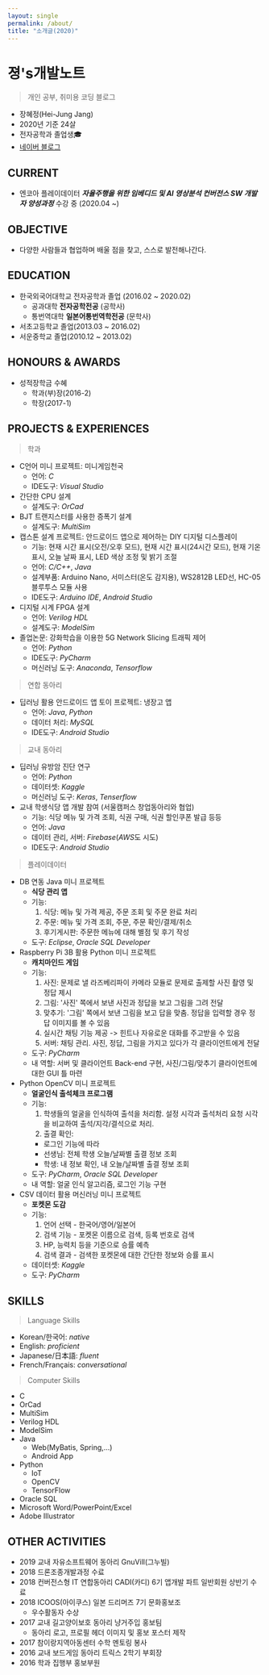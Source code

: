```yaml
---
layout: single
permalink: /about/
title: "소개글(2020)"
---
```


# 졍's개발노트

> 개인 공부, 취미용 코딩 블로그

- 장혜정(Hei-Jung Jang)
- 2020년 기준 24살
- 전자공학과 졸업생🎓
- [네이버 블로그](https://blog.naver.com/wkdgpwjd007)

## CURRENT

- 엔코아 플레이데이터 ***자율주행을 위한 임베디드 및 AI 영상분석 컨버전스 SW 개발자 양성과정*** 수강 중 (2020.04 ~)

## OBJECTIVE

- 다양한 사람들과 협업하며 배울 점을 찾고, 스스로 발전해나간다.

## EDUCATION

- 한국외국어대학교 전자공학과 졸업 (2016.02 ~ 2020.02)
  - 공과대학 **전자공학전공** (공학사)
  - 통번역대학 **일본어통번역학전공** (문학사)
- 서초고등학교 졸업(2013.03 ~ 2016.02)
- 서운중학교 졸업(2010.12 ~ 2013.02)

## HONOURS & AWARDS

- 성적장학금 수혜
  - 학과(부)장(2016-2)
  - 학장(2017-1)
  
## PROJECTS & EXPERIENCES

> 학과

- C언어 미니 프로젝트: 미니게임천국
  - 언어: *C*
  - IDE도구: *Visual Studio*
- 간단한 CPU 설계
  - 설계도구: *OrCad*
- BJT 트랜지스터를 사용한 증폭기 설계
  - 설계도구: *MultiSim*
- 캡스톤 설계 프로젝트: 안드로이드 앱으로 제어하는 DIY 디지털 디스플레이
  - 기능: 현재 시간 표시(오전/오후 모드), 현재 시간 표시(24시간 모드), 현재 기온 표시, 오늘 날짜 표시, LED 색상 조정 및 밝기 조절
  - 언어: *C/C++*, *Java*
  - 설계부품: Arduino Nano, 서미스터(온도 감지용), WS2812B LED선, HC-05 블루투스 모듈 사용
  - IDE도구: *Arduino IDE*, *Android Studio*
- 디지털 시계 FPGA 설계
  - 언어: *Verilog HDL*
  - 설계도구: *ModelSim*
- 졸업논문: 강화학습을 이용한 5G Network Slicing 트래픽 제어
  - 언어: *Python*
  - IDE도구: *PyCharm*
  - 머신러닝 도구: *Anaconda*, *Tensorflow*
  
> 연합 동아리

- 딥러닝 활용 안드로이드 앱 토이 프로젝트: 냉장고 앱
  - 언어: *Java*, *Python*
  - 데이터 처리: *MySQL*
  - IDE도구: *Android Studio*

> 교내 동아리

- 딥러닝 유방암 진단 연구
  - 언어: *Python*
  - 데이터셋: *Kaggle*
  - 머신러닝 도구: *Keras*, *Tenserflow*
- 교내 학생식당 앱 개발 참여 (서울캠퍼스 창업동아리와 협업)
  - 기능: 식당 메뉴 및 가격 조회, 식권 구매, 식권 할인쿠폰 발급 등등
  - 언어: *Java*
  - 데이터 관리, 서버: *Firebase*(*AWS*도 시도)
  - IDE도구: *Android Studio*

> 플레이데이터

- DB 연동 Java 미니 프로젝트
  - **식당 관리 앱**
  - 기능:
    1. 식당: 메뉴 및 가격 제공, 주문 조회 및 주문 완료 처리
    2. 주문: 메뉴 및 가격 조회, 주문, 주문 확인/결제/취소
    3. 후기게시판: 주문한 메뉴에 대해 별점 및 후기 작성
  - 도구: *Eclipse*, *Oracle SQL Developer*
- Raspberry Pi 3B 활용 Python 미니 프로젝트
  - **캐치마인드 게임**
  - 기능:
    1. 사진: 문제로 낼 라즈베리파이 카메라 모듈로 문제로 출제할 사진 촬영 및 정답 제시
    2. 그림: '사진' 쪽에서 보낸 사진과 정답을 보고 그림을 그려 전달
    3. 맞추기: '그림' 쪽에서 보낸 그림을 보고 답을 맞춤. 정답을 입력할 경우 정답 이미지를 볼 수 있음
    4. 실시간 채팅 기능 제공 -> 힌트나 자유로운 대화를 주고받을 수 있음
    5. 서버: 채팅 관리. 사진, 정답, 그림을 가지고 있다가 각 클라이언트에게 전달
  - 도구: *PyCharm*
  - 내 역할: 서버 및 클라이언트 Back-end 구현, 사진/그림/맞추기 클라이언트에 대한 GUI 틀 마련
- Python OpenCV 미니 프로젝트
  - **얼굴인식 출석체크 프로그램**
  - 기능:
    1. 학생들의 얼굴을 인식하여 출석을 처리함. 설정 시각과 출석처리 요청 시각을 비교하여 출석/지각/결석으로 처리.
    2. 출결 확인:
      - 로그인 기능에 따라
      - 선생님: 전체 학생 오늘/날짜별 출결 정보 조회
      - 학생: 내 정보 확인, 내 오늘/날짜별 출결 정보 조회
  - 도구: *PyCharm*, *Oracle SQL Developer*
  - 내 역할: 얼굴 인식 알고리즘, 로그인 기능 구현
- CSV 데이터 활용 머신러닝 미니 프로젝트
  - **포켓몬 도감**
  - 기능:
    1. 언어 선택 - 한국어/영어/일본어
    2. 검색 기능 - 포켓몬 이름으로 검색, 등록 번호로 검색
    3. HP, 능력치 등을 기준으로 승률 예측
    4. 검색 결과 - 검색한 포켓몬에 대한 간단한 정보와 승률 표시
  - 데이터셋: *Kaggle*
  - 도구: *PyCharm*

## SKILLS

> Language Skills

- Korean/한국어: *native*
- English: *proficient*
- Japanese/日本語: *fluent*
- French/Français: *conversational*

> Computer Skills

- C
- OrCad
- MultiSim
- Verilog HDL
- ModelSim
- Java
  - Web(MyBatis, Spring,...)
  - Android App
- Python
  - IoT
  - OpenCV
  - TensorFlow
- Oracle SQL
- Microsoft Word/PowerPoint/Excel
- Adobe Illustrator

## OTHER ACTIVITIES

- 2019 교내 자유소프트웨어 동아리 GnuVill(그누빌)
- 2018 드론조종개발과정 수료
- 2018 컨버전스형 IT 연합동아리 CADI(카디) 6기 앱개발 파트 일반회원 상반기 수료
- 2018 ICOOS(아이쿠스) 일본 드리머즈 7기 문화홍보조
  - 우수활동자 수상
- 2017 교내 길고양이보호 동아리 냥거주입 홍보팀
  - 동아리 로고, 프로필 헤더 이미지 및 홍보 포스터 제작
- 2017 참이랑지역아동센터 수학 멘토링 봉사
- 2016 교내 보드게임 동아리 트릭스 2학기 부회장
- 2016 학과 집행부 홍보부원
